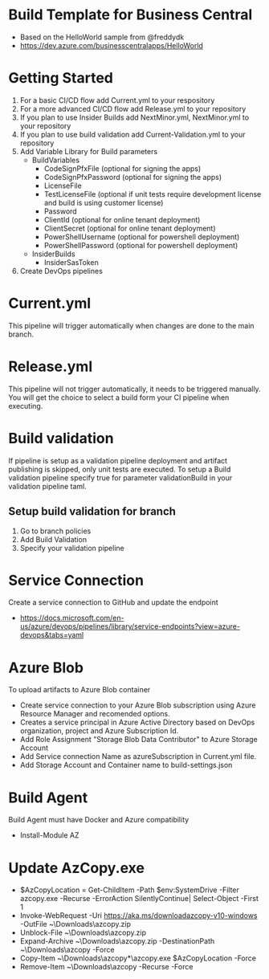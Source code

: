 # Build Template for Business Central
- Based on the HelloWorld sample from @freddydk 
- https://dev.azure.com/businesscentralapps/HelloWorld

# Getting Started
1.	For a basic CI/CD flow add Current.yml to your respository
1.  For a more advanced CI/CD flow add Release.yml to your repository
2.  If you plan to use Insider Builds add NextMinor.yml, NextMinor.yml to your repository
2.  If you plan to use build validation add Current-Validation.yml to your repository
2.	Add Variable Library for Build parameters
    - BuildVariables
        - CodeSignPfxFile (optional for signing the apps)
        - CodeSignPfxPassword (optional for signing the apps)
        - LicenseFile
        - TestLicenseFile (optional if unit tests require development license and build is using customer license)
        - Password
        - ClientId (optional for online tenant deployment)
        - ClientSecret (optional for online tenant deployment)
        - PowerShellUsername (optional for powershell deployment)
        - PowerShellPassword (optional for powershell deployment)
    - InsiderBuilds
        - InsiderSasToken
3.	Create DevOps pipelines

# Current.yml
This pipeline will trigger automatically when changes are done to the main branch.
# Release.yml
This pipeline will not trigger automatically, it needs to be triggered manually. You will get the choice to select a build form your CI pipeline when executing.
# Build validation
If pipeline is setup as a validation pipeline deployment and artifact publishing is skipped, only unit tests are executed.
To setup a Build validation pipeline specify true for parameter validationBuild in your validation pipeline taml.

## Setup build validation for branch
1. Go to branch policies
2. Add Build Validation
3. Specify your validation pipeline
   
# Service Connection
Create a service connection to GitHub and update the endpoint
-  https://docs.microsoft.com/en-us/azure/devops/pipelines/library/service-endpoints?view=azure-devops&tabs=yaml

# Azure Blob
To upload artifacts to Azure Blob container
-  Create service connection to your Azure Blob subscription using Azure Resource Manager and recomended options.
-  Creates a service principal in Azure Active Directory based on DevOps organization, project and Azure Subscription Id.
-  Add Role Assignment "Storage Blob Data Contributor" to Azure Storage Account 
-  Add Service connection Name as azureSubscription in Current.yml file.
-  Add Storage Account and Container name to build-settings.json

# Build Agent
Build Agent must have Docker and Azure compatibility
- Install-Module AZ

# Update AzCopy.exe
- $AzCopyLocation = Get-ChildItem -Path $env:SystemDrive -Filter azcopy.exe -Recurse -ErrorAction SilentlyContinue| Select-Object -First 1
- Invoke-WebRequest -Uri https://aka.ms/downloadazcopy-v10-windows -OutFile ~\Downloads\azcopy.zip
- Unblock-File ~\Downloads\azcopy.zip
- Expand-Archive ~\Downloads\azcopy.zip -DestinationPath ~\Downloads\azcopy -Force
- Copy-Item ~\Downloads\azcopy\*\azcopy.exe $AzCopyLocation -Force
- Remove-Item ~\Downloads\azcopy -Recurse -Force

